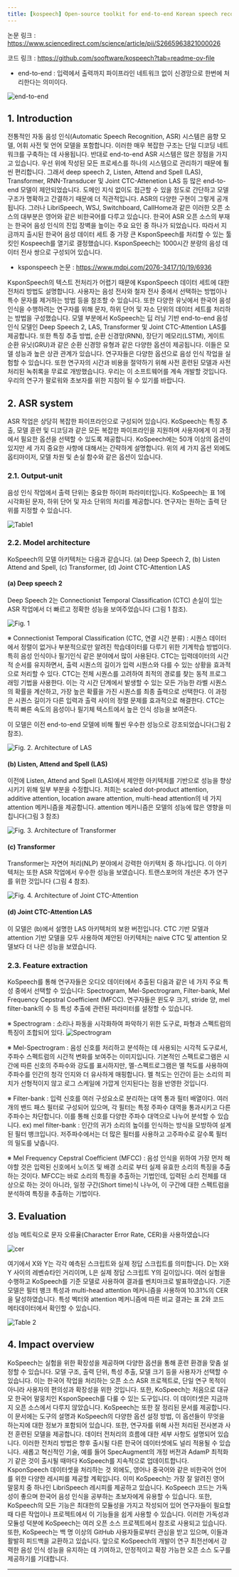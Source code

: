 ```yaml
---
title: [kospeech] Open-source toolkit for end-to-end Korean speech recognition 논문 리뷰
---
```


논문 링크 : https://www.sciencedirect.com/science/article/pii/S2665963821000026

코드 링크 : https://github.com/sooftware/kospeech?tab=readme-ov-file

* end-to-end 
: 입력에서 출력까지 파이프라인 네트워크 없이 신경망으로 한번에 처리한다는 의미이다. 

![end-to-end](https://images.velog.io/images/jeewoo1025/post/c07c47d5-fc1b-4212-9a08-193646604898/image.png)


## 1. Introduction
 전통적인 자동 음성 인식(Automatic Speech Recognition, ASR) 시스템은 음향 모델, 어휘 사전 및 언어 모델을 포함합니다. 이러한 매우 복잡한 구조는 단일 디코딩 네트워크를 구축하는 데 사용됩니다.
 반대로 end-to-end ASR 시스템은 많은 장점을 가지고 있습니다. 우선 위에 작성된 모든 프로세스를 하나의 시스템으로 관리하기 때문에 훨씬 편리합니다. 그래서 deep speech 2, Listen, Attend and Spell (LAS), Transformer, RNN-Transducer 및 Joint CTC-Attenetion LAS 등 많은 end-to-end 모델이 제안되었습니다.
 도메인 지식 없이도 접근할 수 있을 정도로 간단하고 모델 구조가 명확하고 간결하기 때문에 더 직관적입니다. ASR의 다양한 구현이 그렇게 공개됩니다. 그러나 LibriSpeech, WSJ, Switchboard, CallHome과 같은 이러한 오픈 소스의 대부분은 영어와 같은 비한국어를 다루고 있습니다. 한국어 ASR 오픈 소스의 부재는 한국어 음성 인식의 진입 장벽을 높이는 주요 요인 중 하나가 되었습니다.
 따라서 지금까지 출시된 한국어 음성 데이터 세트 중 가장 큰 KsponSpeech를 처리할 수 있는 툴킷인 Kospeech를 열기로 결정했습니다. KsponSpeech는 1000시간 분량의 음성 데이터 전사 쌍으로 구성되어 있습니다. 

* ksponspeech 논문 : https://www.mdpi.com/2076-3417/10/19/6936

KsponSpeech의 텍스트 전처리가 어렵기 때문에 KsponSpeech 데이터 세트에 대한 전처리 방법도 설명합니다. 사용자는 음성 전사와 철자 전사 중에서 선택하는 방법이나 특수 문자를 제거하는 방법 등을 참조할 수 있습니다.
 또한 다양한 유닛에서 한국어 음성 인식을 수행하려는 연구자를 위해 문자, 하위 단어 및 자소 단위의 데이터 세트를 처리하는 방법을 구성했습니다. 모델 부분에서 KoSpeech는 딥 러닝 기반 end-to-end 음성 인식 모델인 Deep Speech 2, LAS, Transformer 및 Joint CTC-Attention LAS를 제공합니다.
 또한 특징 추출 방법, 순환 신경망(RNN), 장단기 메모리(LSTM), 게이트 순환 유닛(GRU)과 같은 순환 신경망 유형과 같은 다양한 옵션이 제공됩니다. 이들은 모델 성능과 높은 상관 관계가 있습니다.
연구자들은 다양한 옵션으로 음성 인식 작업을 실험할 수 있습니다. 또한 연구자의 시간과 비용을 절약하기 위해 사전 훈련된 모델과 사전 처리된 녹취록을 무료로 개방했습니다. 우리는 이 소프트웨어를 계속 개발할 것입니다. 우리의 연구가 팔로워와 초보자를 위한 지침이 될 수 있기를 바랍니다.


## 2. ASR system
 ASR 작업은 상당히 복잡한 파이프라인으로 구성되어 있습니다. KoSpeech는 특징 추출, 모델 훈련 및 디코딩과 같은 모든 복잡한 파이프라인을 지원하며 사용자에게 이 과정에서 필요한 옵션을 선택할 수 있도록 제공합니다. KoSpeech에는 50개 이상의 옵션이 있지만 세 가지 중요한 사항에 대해서는 간략하게 설명합니다. 위의 세 가지 옵션 외에도 옵티마이저, 모델 차원 및 손실 함수와 같은 옵션이 있습니다.

### 2.1. Output-unit
 음성 인식 작업에서 출력 단위는 중요한 하이퍼 파라미터입니다. KoSpeech는 표 1에 시각화된 문자, 하위 단어 및 자소 단위의 처리를 제공합니다. 연구자는 원하는 출력 단위를 지정할 수 있습니다.

![Table1](https://github.com/yyeongha/yyeongha.github.io/blob/main/assets/img/favicons/2024-04-30-kospeech/Table1.png?raw=true)

### 2.2. Model architecture
 KoSpeech의 모델 아키텍처는 다음과 같습니다. (a) Deep Speech 2, (b) Listen Attend and Spell, (c) Transformer, (d) Joint CTC-Attention LAS 

#### (a) Deep speech 2
 Deep Speech 2는  Connectionist Temporal Classification (CTC) 손실이 있는 ASR 작업에서 더 빠르고 정확한 성능을 보여주었습니다
(그림 1 참조).

![Fig. 1](https://github.com/yyeongha/yyeongha.github.io/blob/main/assets/img/favicons/2024-04-30-kospeech/Fig.%201.png?raw=true)

※ Connectionist Temporal Classification (CTC, 연결 시간 분류)
: 시퀀스 데이터에서 정렬이 없거나 부분적으로만 알려진 학습데이터를 다루기 위한 기계학습 방법이다. 특히 음성 인식이나 필기인식 같은 분야에서 많이 사용된다. CTC는 입력데이터의 시간적 순서를 유지하면서, 출력 시퀀스의 길이가 입력 시뭔스와 다를 수 있는 상황을 효과적으로 처리할 수 있다.
 CTC는 전체 시퀀스를 고려하여 최적의 경로를 찾는 동적 프로그래밍 기법을 사용한다. 이는 각 시간 단계에서 발생할 수 있는 모든 가능한 라벨 시퀀스의 확률을 계산하고, 가장 높은 확률을 가진 시퀀스를 최종 츌력으로 선택한다. 이 과정은 시퀀스 길이가 다른 입력과 출력 사이의 정렬 문제를 효과적으로 해결한다. CTC는 특히 빠른 속도의 음성이나 필기체 텍스트에서 높은 인식 성능을 보여준다.


 이 모델은 이전 end-to-end 모델에 비해 훨씬 우수한 성능으로 강조되었습니다(그림 2 참조).

![Fig. 2. Architecture of LAS](https://github.com/yyeongha/yyeongha.github.io/blob/main/assets/img/favicons/2024-04-30-kospeech/Fig.%202.%20Architecture%20of%20LAS.png?raw=true)


#### (b) Listen, Attend and Spell (LAS)
 이전에 Listen, Attend and Spell (LAS)에서 제안한 아키텍처를 기반으로 성능을 향상시키기 위해 일부 부분을 수정합니다. 저희는 scaled dot-product attention, additive attention, location aware attention, multi-head attention의 네 가지 attention 메커니즘을 제공합니다. attention 메커니즘은 모델의 성능에 많은 영향을 미칩니다(그림 3 참조)

![Fig. 3. Architecture of Transformer](https://github.com/yyeongha/yyeongha.github.io/blob/main/assets/img/favicons/2024-04-30-kospeech/Fig.%203.%20Architecture%20of%20Transformer.png?raw=true)


#### (c) Transformer
 Transformer는 자연어 처리(NLP) 분야에서 강력한 아키텍처 중 하나입니다. 이 아키텍처는 또한 ASR 작업에서 우수한 성능을 보였습니다. 트랜스포머의 개선은 추가 연구를 위한 것입니다 (그림 4 참조).

![Fig. 4. Architecture of Joint CTC-Attention](https://github.com/yyeongha/yyeongha.github.io/blob/main/assets/img/favicons/2024-04-30-kospeech/Fig.%204.%20Architecture%20of%20Joint%20CTC-Attention.png?raw=true)


#### (d) Joint CTC-Attention LAS
 이 모델은 (b)에서 설명한 LAS 아키텍처의 보완 버전입니다. CTC 기반 모델과 attention 기반 모델을 모두 사용하여 제안된 아키텍처는 naive CTC 및 attention 모델보다 더 나은 성능을 보였습니다.


### 2.3. Feature extraction
 KoSpeech를 통해 연구자들은 오디오 데이터에서 추출된 다음과 같은 네 가지 주요 특성 중에서 선택할 수 있습니다: Spectrogram, Mel-Spectrogram, Filter-bank, Mel Frequency Cepstral Coefficient (MFCC).
 연구자들은 윈도우 크기, stride 양, mel filter-bank의 수 등 특성 추출에 관련된 파라미터를 설정할 수 있습니다.

※ Spectrogram
: 소리나 파동을 시각화하여 파악하기 위한 도구로, 파형과 스펙트럼의 특징이 조합되어 있다.
![Spectrogram](https://sethares.engr.wisc.edu/banuelos/spectrogram.jpg)

※ Mel-Spectrogram
: 음성 신호를 처리하고 분석하는 데 사용되는 시각적 도구로서, 주파수 스펙트럼의 시간적 변화를 보여주는 이미지입니다. 기본적인 스펙트로그램은 시간에 따른 신호의 주파수와 강도를 표시하지만, 멜-스펙트로그램은 멜 척도를 사용하여 주파수를 인간의 청각 인지와 더 유사하게 매핑합니다. 멜 척도는 인간이 듣는 소리의 피치가 선형적이지 않고 로그 스케일에 가깝게 인지된다는 점을 반영한 것입니다.

※ Filter-bank
: 입력 신호를 여러 구성요소로 분리하는 대역 통과 필터 배열이다. 여러 개의 밴드 패스 필터로 구성되어 있으며, 각 필터는 특정 주파수 대역을 통과시키고 다른 주파수는 차단합니다. 이를 통해 신호를 다양한 주파수 대역으로 나누어 분석할 수 있습니다.
ex) mel filter-bank
: 인간의 귀가 소리의 높이를 인식하는 방식을 모방하여 설계된 필터 뱅크입니다. 저주파수에서는 더 많은 필터를 사용하고 고주파수로 갈수록 필터의 밀도를 낮춥니다.

※ Mel Frequency Cepstral Coefficient (MFCC)
: 음성 인식을 위하여 가장 먼저 해야할 것은 입력된 신호에서 노이즈 및 배경 소리로 부터 실제 유효한 소리의 특징을 추출하는 것이다. MFCC는 바로 소리의 특징을 추출하는 기법인데, 입력된 소리 전체를 대상으로 하는 것이 아니라, 일정 구간(Short time)식 나누어, 이 구간에 대한 스펙트럼을 분석하여 특징을 추출하는 기법이다.



## 3. Evaluation
 성능 메트릭으로 문자 오류율(Character Error Rate, CER)을 사용하였습니다

![cer](https://github.com/yyeongha/yyeongha.github.io/blob/main/assets/img/favicons/2024-04-30-kospeech/cer.png?raw=true)

여기에서 X와 Y는 각각 예측된 스크립트와 실제 정답 스크립트를 의미합니다. D는 X와 Y 사이의 레벤슈타인 거리이며, L은 실제 정답 스크립트 Y의 길이입니다.
 여러 실험을 수행하고 KoSpeech를 기준 모델로 사용하여 결과를 벤치마크로 발표하였습니다.
기준 모델은 필터 뱅크 특성과 multi-head attention 메커니즘을 사용하여 10.31%의 CER을 달성하였습니다. 특성 벡터와 attention 메커니즘에 따른 비교 결과는 표 2와 코드 메타데이터에서 확인할 수 있습니다.

![Table 2](https://github.com/yyeongha/yyeongha.github.io/blob/main/assets/img/favicons/2024-04-30-kospeech/Table%202.png?raw=true)



## 4. Impact overview
 KoSpeech는 실험을 위한 확장성을 제공하며 다양한 옵션을 통해 훈련 환경을 맞춤 설정할 수 있습니다. 모델 구조, 출력 단위, 특성 추출, 모델 크기 등을 사용자가 선택할 수 있습니다. 이는 한국어 작업을 처리하는 오픈 소스 ASR 프로젝트로, 단일 연구 목적이 아니라 사용자의 편의성과 확장성을 위한 것입니다.
 또한, KoSpeech는 처음으로 대규모 한국어 말뭉치인 KsponSpeech를 다룰 수 있는 도구입니다. 이 데이터셋은 지금까지 오픈 소스에서 다루지 않았습니다.
 KoSpeech는 또한 잘 정리된 문서를 제공합니다. 이 문서에는 도구의 설명과 KoSpeech의 다양한 옵션 설정 방법, 이 옵션들이 무엇을 하는지에 대한 정보가 포함되어 있습니다. 또한, 연구자를 위해 사전 처리된 전사본과 사전 훈련된 모델을 제공합니다. 데이터 전처리의 흐름에 대한 세부 사항도 설명되어 있습니다. 이러한 전처리 방법은 향후 출시될 다른 한국어 데이터셋에도 널리 적용될 수 있습니다.
 새롭고 혁신적인 기술, 예를 들어 SpecAugment의 개정 버전과 AdamP 최적화기 같은 것이 출시될 때마다 KoSpeech를 지속적으로 업데이트합니다. KsponSpeech 데이터셋을 처리하는 것 외에도, 영어나 중국어와 같은 비한국어 언어를 위한 다양한 레시피를 제공할 계획입니다. 이미 KoSpeech는 가장 잘 알려진 영어 말뭉치 중 하나인 LibriSpeech 레시피를 제공하고 있습니다.
 KoSpeech 코드는 가독성이 좋으며 한국어 음성 인식을 공부하는 초보자에게 유용할 수 있습니다. 또한, KoSpeech의 모든 기능은 최대한의 모듈성을 가지고 작성되어 있어 연구자들이 필요할 때 다른 작업이나 프로젝트에서 이 기능들을 쉽게 사용할 수 있습니다.
 이러한 가독성과 모듈성 덕분에 KoSpeech는 여러 오픈 소스 프로젝트에서 참조로 사용되고 있습니다. 또한, KoSpeech는 백 명 이상의 GitHub 사용자들로부터 관심을 받고 있으며, 이들과 활발히 피드백을 교환하고 있습니다.
 앞으로 KoSpeech의 개발이 연구 최전선에서 강력한 음성 인식 성능을 유지하는 데 기여하고, 안정적이고 확장 가능한 오픈 소스 도구를 제공하기를 기대합니다.


---